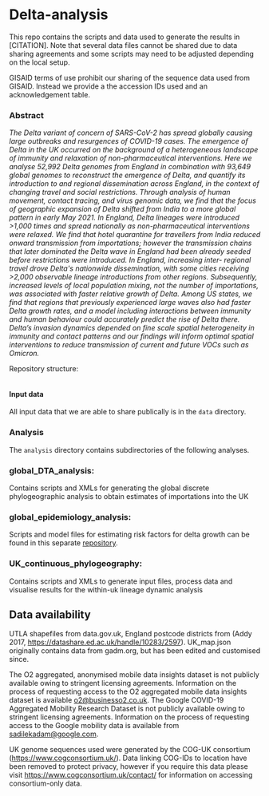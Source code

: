 # Delta-analysis

This repo contains the scripts and data used to generate the results in [CITATION].
Note that several data files cannot be shared due to data sharing agreements and some scripts
may need to be adjusted depending on the local setup.

GISAID terms of use prohibit our sharing of the sequence data used from GISAID. Instead we provide a the
accession IDs used and an acknowledgement table.

### Abstract 
_The Delta variant of concern of SARS-CoV-2 has spread globally causing large outbreaks and 
resurgences of COVID-19 cases. The emergence of Delta in the UK occurred on the background 
of a heterogeneous landscape of immunity and relaxation of non-pharmaceutical interventions. 
Here we analyse 52,992 Delta genomes from England in combination with 93,649 global genomes to 
reconstruct the emergence of Delta, and quantify its introduction to and regional dissemination 
across England, in the context of changing travel and social restrictions. Through analysis of 
human movement, contact tracing, and virus genomic data, we find that the focus of geographic 
expansion of Delta shifted from India to a more global pattern in early May 2021. In England, Delta
lineages were introduced >1,000 times and spread nationally as non-pharmaceutical interventions 
were relaxed. We find that hotel quarantine for travellers from India reduced onward transmission
from importations; however the transmission chains that later dominated the Delta wave in 
England had been already seeded before restrictions were introduced. In England, increasing inter-
regional travel drove Delta's nationwide dissemination, with some cities receiving >2,000 observable
lineage introductions from other regions. Subsequently, increased levels of local population mixing, 
not the number of importations, was associated with faster relative growth of Delta. Among US 
states, we find that regions that previously experienced large waves also had faster Delta growth 
rates, and a model including interactions between immunity and human behaviour could accurately
predict the rise of Delta there. Delta’s invasion dynamics depended on fine scale spatial 
heterogeneity in immunity and contact patterns and our findings will inform optimal spatial 
interventions to reduce transmission of current and future VOCs such as Omicron._

Repository structure:
```

```

#### Input data
All input data that we are able to share publically is in the `data` directory.

### Analysis

The `analysis` directory contains subdirectories of the following analyses.

### global_DTA_analysis:
Contains scripts and XMLs for generating the global discrete phylogeographic analysis to obtain estimates of importations into the UK

### global_epidemiology_analysis:
Scripts and model files for estimating risk factors for delta growth can be found in this separate [repository](https://github.com/sumalibajaj/Delta-Statistical-analysis-share).

### UK_continuous_phylogeography:
Contains scripts and XMLs to generate input files, process data and visualise results for the within-uk lineage dynamic analysis

## Data availability

UTLA shapefiles from data.gov.uk, England postcode districts from (Addy 2017, https://datashare.ed.ac.uk/handle/10283/2597). UK_map.json originally contains data from gadm.org, but has been edited and customised since.

The O2 aggregated, anonymised mobile data insights dataset is not publicly available owing to stringent licensing agreements. Information on the process of requesting access to the O2 aggregated mobile data insights dataset is available o2@businesso2.co.uk. The Google COVID-19 Aggregated Mobility Research Dataset is not publicly available owing to stringent licensing agreements. Information on the process of requesting access to the Google mobility data is available from sadilekadam@google.com.

UK genome sequences used were generated by the COG-UK consortium (https://www.cogconsortium.uk/). Data linking COG-IDs to location have been removed to protect privacy, however if you require this data please visit https://www.cogconsortium.uk/contact/ for information on accessing consortium-only data.
